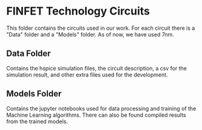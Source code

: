 # FINFET Technology Circuits
This folder contains the circuits used in our work. For each circuit there is a "Data" folder and a "Models" folder.
As of now, we have used 7nm.

## Data Folder
Contains the hspice simulation files, the circuit description, a csv for the simulation result, and other extra files used for the development.

## Models Folder
Contains the jupyter notebooks used for data processing and training of the Machine Learning algorithms. There can also be found compiled results from the trained models.